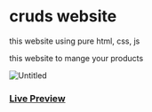 # cruds website

this website using pure html, css, js

this website to mange your products 

![Untitled](https://user-images.githubusercontent.com/94475130/170529166-55f0ebe2-8047-4b6b-a3de-872b96fca1c6.png)


### [**Live Preview**](https://mohamedmontaser1.github.io/cruds_website/)
